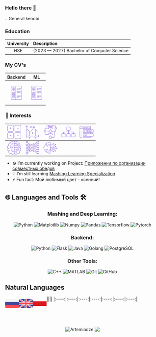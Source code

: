 ### Hello there 👋
...General kenobi

### Education
|University|Description|
|:----:|:-----|
|HSE| (2023  — 2027) Bachelor of Computer Science|


### My CV's

<p align="center">

|Backend|ML|
|:----:|:-----:|
|<p align="center"><a href="./CV/VlasovArtyom-CV-March-2025-Backend.pdf"><img align="center" width="45px" src="resourses/cv.svg" class="shades-of-purple"/></p></a>|<p align="center"><img align="center" width="45px" src="resourses/cv.svg" class="shades-of-purple"/></p>|

</p align="center">


### 💬 Interests
|<img align="left" width="45px" src="resourses/math.svg" class="shades-of-purple"/>|<img align="left" width="45px" src="resourses/further-math.svg" class="shades-of-purple"/>|<img align="left" width="45px" src="resourses/algorithm.svg" class="shades-of-purple"/>|<img align="left" width="45px" src="resourses/data-structure.svg" class="shades-of-purple"/>|<img align="left" width="45px" src="resourses/software-development.svg" class="shades-of-purple"/>
|----|----|----|----|----|
|<img align="left" width="45px" src="resourses/machine-learning.svg" class="shades-of-purple"/>|<img align="left" width="45px" src="resourses/deep-learning.svg" class="shades-of-purple"/>|<img align="left" width="45px" src="resourses/artificial-intelligence.svg" class="shades-of-purple"/>

</p>

- ⚙️ I’m currently working on Project: [Приложении по организации совместных обедов](https://github.com/t-lunch)
- 💡 I’m still learning [Mashing Learning Specialization](https://www.coursera.org/specializations/machine-learning-introduction?action=enroll)
- ⚡ Fun fact: Мой любимый цвет - осенний!
<!--
## Skills, Languages, Frameworks and Stuff
> Click 4 expanding the slider -->

<!--
<details>
  <summary>BackEnd</summary>

|Prof.|<img align="left" width="45px" src="resourses/cyber-security.svg" class="shades-of-purple"/>|<img align="left" width="55px" src="resourses/go.svg" class="shades-of-purple"/>|<img align="left" width="45px" src="resourses/python.svg" class="shades-of-purple"/>| <img align="left" width="45px" src="resourses/java.svg" class="shades-of-purple"/>|<img align="left" width="45px" src="resourses/bash.svg" class="shades-of-purple"/>
|:----:|:----:|:----:|:----:|:----:|:----:|
|<img align="left" width="45px" src="resourses/algorithm.svg" class="shades-of-purple"/>|<img align="left" width="45px" src="resourses/data-structure.svg" class="shades-of-purple"/> |<img align="left" width="45px" src="resourses/linux.svg" class="shades-of-purple"/>|<img align="left" width="45px" src="resourses/gitlab.svg" class="shades-of-purple"/>|<img align="left" width="45px" src="resourses/speaker.svg" class="shades-of-purple"/>|<img align="left" width="45px" src="resourses/cisco.svg" class="shades-of-purple"/>|<br />

|Famil.|<img align="left" width="45px" src="resourses/javascript.svg" class="shades-of-purple"/>|<img align="left" width="45px" src="resourses/vue-js.svg" class="shades-of-purple"/>|<img align="left" width="45px" src="resourses/vuetify.svg" class="shades-of-purple"/>|<img align="left" width="45px" src="resourses/material-design.svg" class="shades-of-purple"/>|<img align="left" width="45px" src="resourses/postgresql.svg" class="shades-of-purple"/>
|:----:|:----:|:----:|:----:|:----:|:----:|
|<img align="left" width="45px" src="resourses/prometheus.svg" class="shades-of-purple"/>|<img align="left" width="45px" src="resourses/thanos.svg" class="shades-of-purple"/>|<img align="left" width="45px" src="resourses/grafana.svg" class="shades-of-purple"/>|<img align="left" width="45px" src="resourses/kafka.svg" class="shades-of-purple"/>|<img align="left" width="45px" src="resourses/opencv.svg" class="shades-of-purple"/>|<img align="left" width="45px" src="resourses/google-cloud.svg" class="shades-of-purple"/>
|<img align="left" width="45px" src="resourses/docker.svg" class="shades-of-purple"/>|<img align="left" width="45px" src="resourses/kubernetes.svg" class="shades-of-purple"/>

## IDE's
|<img align="left" width="45px" src="resourses/jetbrains.svg" class="shades-of-purple"/>|<img align="left" width="45px" src="resourses/goland.svg" class="shades-of-purple"/>|<img align="left" width="45px" src="resourses/pycharm.svg" class="shades-of-purple"/>|<img align="left" width="45px" src="resourses/intellij-idea.svg" class="shades-of-purple"/>|<img align="left" width="45px" src="resourses/webstorm.svg" class="shades-of-purple"/>
|:----:|:----:|:----:|:----:|:----:| -->
<!-- </details>


<details>
  <summary>Data Science</summary>


</details> -->



## 🌐 Languages and Tools 🛠️

<div align="center">

### Mashing and Deep Learning:
![Python](https://img.shields.io/badge/-Python-3776AB?style=for-the-badge&logo=python&logoColor=white)
![Matplotlib](https://img.shields.io/badge/-Matplotlib-11557C?style=for-the-badge&logo=plotly&logoColor=white)
![Numpy](https://img.shields.io/badge/-Numpy--CF4647?style=for-the-badge&logo=numpy&logoColor=blue&color=white)
![Pandas](https://img.shields.io/badge/-Pandas--CF4647?style=for-the-badge&logo=pandas&logoColor=white&label=Pandas&labelColor=blue&color=blue)
![Tensorflow](https://img.shields.io/badge/-Tensorflow-CF4647?style=for-the-badge&logo=tensorflow&logoColor=orange&labelColor=white&color=white)
![Pytorch](https://img.shields.io/badge/-Pytorch-CF4647?style=for-the-badge&logo=pytorch&logoColor=orange&labelColor=white&color=white)

### Backend:
![Python](https://img.shields.io/badge/-Python-3776AB?style=for-the-badge&logo=python&logoColor=white)
![Flask](https://img.shields.io/badge/-Flask-000000?style=for-the-badge&logo=flask&logoColor=white)
![Java](https://img.shields.io/badge/-Java-007396?style=for-the-badge&logo=java&logoColor=white)
![Golang](https://img.shields.io/badge/-CF4647?style=for-the-badge&logo=Go&logoColor=cyan&labelColor=white&color=white)
![PostgreSQL](https://img.shields.io/badge/-PostgreSQL-336791?style=for-the-badge&logo=postgresql&logoColor=white)

### Other Tools:
![C++](https://img.shields.io/badge/-C%2B%2B-00599C?style=for-the-badge&logo=cplusplus&logoColor=white)
![MATLAB](https://img.shields.io/badge/-MATLAB-0076A8?style=for-the-badge&logo=mathworks&logoColor=white)
![Git](https://img.shields.io/badge/-Git-F05032?style=for-the-badge&logo=git&logoColor=white)
![GitHub](https://img.shields.io/badge/-GitHub-181717?style=for-the-badge&logo=github&logoColor=white)

</div>



## Natural Languages
<p align="center">

|<a title="С2"><img align="left" width="45px" src="resourses/natural-languages/russian.png"/></a>|<a title="С1"><img align="left" width="45px" src="resourses/natural-languages/english.png"/></a>|<a title="A1"><img align="left" width="45px" src="resourses/natural-languages/Poland.png"/></a>|
|:----:|:----:|:----:|:----:|:----:|:----:|:----:|

</p>

<!-- <style>
.shades-of-purple{
  filter: invert(70%) sepia(14%) saturate(3032%) hue-rotate(204deg) brightness(96%) contrast(87%);
}
.shades-of-purple:hover{
  filter: invert(89%) sepia(13%) saturate(3138%) hue-rotate(337deg) brightness(112%) contrast(91%);
}
</style> -->

<br />
<br />
<br />

<p align="center">
  <img align="center" src="https://github-readme-stats.vercel.app/api?username=Artemiadze&show_icons=true&theme=shades-of-purple" alt="Artemiadze" />
  <img align="center" src="https://github-readme-stats.vercel.app/api/top-langs/?username=Artemiadze&hide=html,jupyter%20notebook&theme=shades-of-purple&layout=compact">
</p>


<!-- [![Readme Quotes](https://quotes-github-readme.vercel.app/api?type=horizontal&theme=catppuccin_mocha)](https://github.com/piyushsuthar/github-readme-quotes) -->

<!-- ![Quote](https://github-readme-quotes.herokuapp.com/quote?type=horizontal&theme=shades-of-purple&animation=default&layout=default&font=default&quotesUrl=https://raw.githubusercontent.com/Artemiadze/Artemiadze/main/quotes.json) -->
